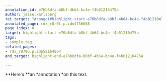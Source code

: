 ```yaml
---
annotation_id: e76b8dfa-b8bf-4b64-bc4e-f4b01210475a
author: jesse.karlsberg
tei_target: "#range(#highlight-start-e76b8dfa-b8bf-4b64-bc4e-f4b01210475a, #highlight-end-e76b8dfa-b8bf-4b64-bc4e-f4b01210475a)"
annotated_page: rdx_r8r9t.p.idm4756688
page_index: 8
target: highlight-start-e76b8dfa-b8bf-4b64-bc4e-f4b01210475a
tags:
- sample-tag
related_pages:
- rdx_r9786.p.idp52164864
end_target: highlight-end-e76b8dfa-b8bf-4b64-bc4e-f4b01210475a

---
```

**Here's **an *annotation *on this text.